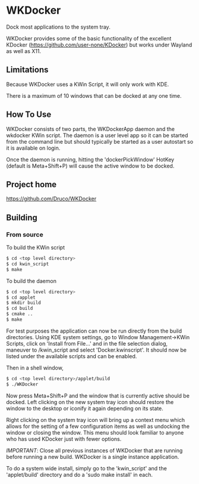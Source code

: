 # WKDocker

Dock most applications to the system tray.

WKDocker provides some of the basic functionality of the 
excellent KDocker (https://github.com/user-none/KDocker) 
but works under Wayland as well as X11.

## Limitations

Because WKDocker uses a KWin Script, it will only work
with KDE.

There is a maximum of 10 windows that can be docked 
at any one time.

## How To Use
WKDocker consists of two parts, the WKDockerApp daemon and
the wkdocker KWin script. The daemon is a user level app
so it can be started from the command line but should 
typically be started as a user autostart so it is available 
on login.

Once the daemon is running, hitting the 'dockerPickWindow'
HotKey (default is Meta+Shift+P) will cause the active
window to be docked.

## Project home

https://github.com/Druco/WKDocker


## Building

### From source

To build the KWin script
```sh
$ cd <top level directory>
$ cd kwin_script
$ make
```

To build the daemon
```sh
$ cd <top level directory>
$ cd applet
$ mkdir build
$ cd build
$ cmake ..
$ make
```

For test purposes the application can now be run directly
from the build directories. Using KDE system settings, go to
Window Management->KWin Scripts, click on 'Install from File...'
and in the file selection dialog, maneuver to
<top level directory>/kwin_script and select 'Docker.kwinscript'.
It should now be listed under the available scripts and can 
be enabled.

Then in a shell window, 
```sh
$ cd <top level directory>/applet/build
$ ./WKDocker
```

Now press Meta+Shift+P and the window that is currently active
should be docked. Left clicking on the new system tray icon
should restore the window to the desktop or iconify it again 
depending on its state.

Right clicking on the system tray icon will bring up a context
menu which allows for the setting of a few configuration items
as well as undocking the window or closing the window. This menu
should look familiar to anyone who has used KDocker just with
fewer options.

*IMPORTANT*: Close all previous instances of WKDocker that are running before running
a new build. WKDocker is a single instance application.

To do a system wide install, simply go to the 'kwin_script' 
and the 'applet/build' directory and do a 'sudo make install'
in each.
